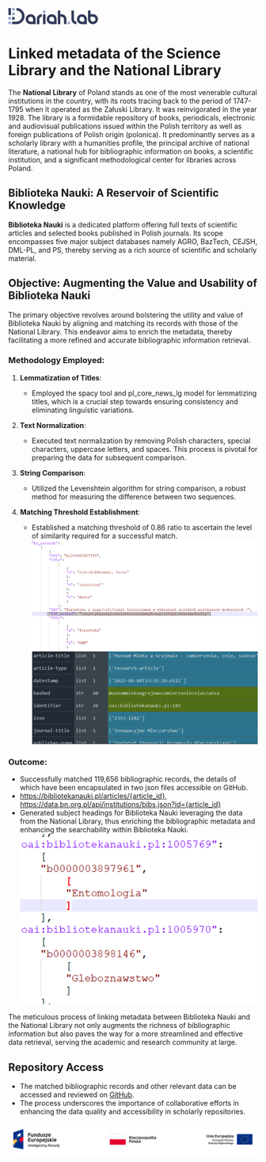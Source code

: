 ![alt text](https://github.com/CHC-Computations/Harmonize/blob/main/logo-1.png?raw=true)
# Linked metadata of the Science Library and the National Library

The **National Library** of Poland stands as one of the most venerable cultural institutions in the country, with its roots tracing back to the period of 1747-1795 when it operated as the Załuski Library. It was reinvigorated in the year 1928. The library is a formidable repository of books, periodicals, electronic and audiovisual publications issued within the Polish territory as well as foreign publications of Polish origin (polonica). It predominantly serves as a scholarly library with a humanities profile, the principal archive of national literature, a national hub for bibliographic information on books, a scientific institution, and a significant methodological center for libraries across Poland.

## Biblioteka Nauki: A Reservoir of Scientific Knowledge

**Biblioteka Nauki** is a dedicated platform offering full texts of scientific articles and selected books published in Polish journals. Its scope encompasses five major subject databases namely AGRO, BazTech, CEJSH, DML-PL, and PS, thereby serving as a rich source of scientific and scholarly material.

## Objective: Augmenting the Value and Usability of Biblioteka Nauki

The primary objective revolves around bolstering the utility and value of Biblioteka Nauki by aligning and matching its records with those of the National Library. This endeavor aims to enrich the metadata, thereby facilitating a more refined and accurate bibliographic information retrieval.

### Methodology Employed:

1. **Lemmatization of Titles**:
    - Employed the spacy tool and pl_core_news_lg model for lemmatizing titles, which is a crucial step towards ensuring consistency and eliminating linguistic variations.

2. **Text Normalization**:
    - Executed text normalization by removing Polish characters, special characters, uppercase letters, and spaces. This process is pivotal for preparing the data for subsequent comparison.

3. **String Comparison**:
    - Utilized the Levenshtein algorithm for string comparison, a robust method for measuring the difference between two sequences.

4. **Matching Threshold Establishment**:
    - Established a matching threshold of 0.86 ratio to ascertain the level of similarity required for a successful match.
![obrazek](https://github.com/CHC-Computations/Powiazane-metadane-Biblioteki-Nauki-i-Biblioteki-Narodowej/blob/main/lemma1.png)
![obrazek](https://github.com/CHC-Computations/Powiazane-metadane-Biblioteki-Nauki-i-Biblioteki-Narodowej/blob/main/lemma2.png)


### Outcome:

- Successfully matched 119,656 bibliographic records, the details of which have been encapsulated in two json files accessible on GitHub.
- https://bibliotekanauki.pl/articles/{article_id}, https://data.bn.org.pl/api/institutions/bibs.json?id={article_id}
- Generated subject headings for Biblioteka Nauki leveraging the data from the National Library, thus enriching the bibliographic metadata and enhancing the searchability within Biblioteka Nauki.
![obrazek](https://github.com/CHC-Computations/Powiazane-metadane-Biblioteki-Nauki-i-Biblioteki-Narodowej/blob/main/resultsBNBN.png)

The meticulous process of linking metadata between Biblioteka Nauki and the National Library not only augments the richness of bibliographic information but also paves the way for a more streamlined and effective data retrieval, serving the academic and research community at large.

## Repository Access

- The matched bibliographic records and other relevant data can be accessed and reviewed on [GitHub](https://github.com/CHC-Computations/Powiazane-metadane-Biblioteki-Nauki-i-Biblioteki-Narodowej/tree/main).
- The process underscores the importance of collaborative efforts in enhancing the data quality and accessibility in scholarly repositories.


![alt_text](https://github.com/CHC-Computations/Harmonize/blob/main/Zrzut%20ekranu%202022-12-19%20o%2017.48.49.png?raw=true)





